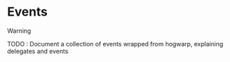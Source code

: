 <div class="article">

# Events

> [!WARNING]
> TODO : Document a collection of events wrapped from hogwarp, explaining delegates and events


</div>
